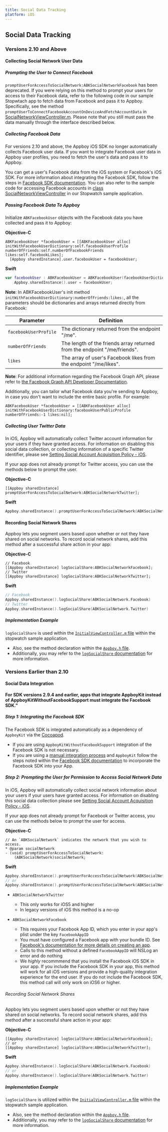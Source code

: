 ```yaml
---
title: Social Data Tracking
platform: iOS
---
```

## Social Data Tracking

### Versions 2.10 and Above

#### Collecting Social Network User Data

##### Prompting the User to Connect Facebook

`promptUserForAccessToSocialNetwork:ABKSocialNetworkFacebook` has been deprecated. If you were relying on this method to prompt your users for access to their Facebook data, refer to the following code in our sample Stopwtach app to fetch data from Facebook and pass it to Appboy. Specifically, see the method `promptUserToConnectFacebookAccountOnDeviceAndFetchAccountData` in [SocialNetworkViewController.m][11]. Please note that you still must pass the data manually through the interface described below.

##### Collecting Facebook Data

For versions 2.10 and above, the Appboy iOS SDK no longer automatically collects Facebook user data. If you want to integrate Facebook user data in Appboy user profiles, you need to fetch the user's data and pass it to Appboy.

You can get a user's Facebook data from the iOS system or Facebook's iOS SDK. For more information about integrating the Facebook SDK, follow the steps in [Facebook SDK documentation][2]. You can also refer to the sample code for accessing Facebook accounts in [class SocialNetworkViewController][1] in our Stopwatch sample application.

##### Passing Facebook Data To Appboy

Initialize `ABKFacebookUser` objects with the Facebook data you have collected and pass it to Appboy:

**Objective-C**

```objc
ABKFacebookUser *facebookUser = [[ABKFacebookUser alloc] initWithFacebookUserDictionary:self.facebookUserProfile numberOfFriends:self.numberOfFacebookFriends likes:self.facebookLikes];
  [Appboy sharedInstance].user.facebookUser = facebookUser;
```

**Swift**

```swift
var facebookUser : ABKFacebookUser = ABKFacebookUser(facebookUserDictionary: facebookUserDictionary, numberOfFriends: numberOfFriends, likes: likes);
    Appboy.sharedInstance().user = facebookUser;
```

__Note__: In ABKFacebookUser's init method `initWithFacebookUserDictionary:numberOfFriends:likes:`, all the parameters should be dictionaries and arrays returned directly from Facebook:

| Parameter | Definition |
| --------- | ---------- |
|`facebookUserProfile`| The dictionary returned from the endpoint "/me".|
| `numberOfFriends`| The length of the friends array returned from the endpoint "/me/friends".|
| `likes` | The array of user's Facebook likes from the endpoint "/me/likes". |

__Note__: For additional information regarding the Facebook Graph API, please refer to [the Facebook Graph API Developer Documentation][10].

Additionally, you can tailor what Facebook data you're sending to Appboy, in case you don't want to include the entire basic profile. For example:

```objc
ABKFacebookUser *facebookUser = [[ABKFacebookUser alloc] initWithFacebookUserDictionary:facebookUserPublicProfile numberOfFriends:-1 likes:nil];  
```

##### Collecting User Twitter Data

In iOS, Appboy will automatically collect Twitter account information for your users if they have granted access. For information on disabling this social data collection, or collecting information of a specific Twitter identifier, please see [Setting Social Account Acquisition Policy - iOS][9].

If your app does not already prompt for Twitter access, you can use the methods below to prompt the user.

**Objective-C**

```objc
[[Appboy sharedInstance] promptUserForAccessToSocialNetwork:ABKSocialNetworkTwitter];
```

**Swift**

```swift
Appboy.sharedInstance().promptUserForAccessToSocialNetwork(ABKSocialNetwork.Twitter)
```

#### Recording Social Network Shares

Appboy lets you segment users based upon whether or not they have shared on social networks. To record social network shares, add this method after a successful share action in your app:

**Objective-C**

```objc
// Facebook
[[Appboy sharedInstance] logSocialShare:ABKSocialNetworkFacebook];
// Twitter
[[Appboy sharedInstance] logSocialShare:ABKSocialNetworkTwitter];
```

**Swift**

```swift
// Facebook
Appboy.sharedInstance().logSocialShare(ABKSocialNetwork.Facebook)
// Twitter
Appboy.sharedInstance().logSocialShare(ABKSocialNetwork.Twitter)
```

##### Implementation Example

`logSocialShare` is used within the [`InitialViewController.m` file][1] within the stopwatch sample application.

- Also, see the method declaration within the [`Appboy.h` file][5].
- Additionally, you may refer to the [`logSocialShare` documentation][6] for more information.

### Versions Earlier than 2.10

#### Social Data Integration

__For SDK versions 2.9.4 and earlier, apps that integrate AppboyKit instead of AppboyKitWithoutFacebookSupport must integrate the Facebook SDK."__

##### Step 1: Integrating the Facebook SDK

The Facebook SDK is integrated automatically as a dependency of `AppboyKit` via the [Cocoapod][7].

- If you are using `AppboyKitWithoutFacebookSupport` integration of the Facebook SDK is not necessary.
- If you are using a [manual integration process][8] and `AppboyKit` follow the steps noted within the [Facebook SDK documentation][2] to incorporate the Facebook SDK into your App.

##### Step 2: Prompting the User for Permission to Access Social Network Data

In iOS, Appboy will automatically collect social network information about your users if your users have granted access. For information on disabling this social data collection please see [Setting Social Account Acquisition Policy - iOS][9].

If your app does not already prompt for Facebook or Twitter access, you can use the methods below to prompt the user for access.

**Objective-C**

```objc
// An `ABKSocialNetwork` indicates the network that you wish to access.
* @param socialNetwork
- (void) promptUserForAccessToSocialNetwork:
    (ABKSocialNetwork)socialNetwork;
```

**Swift**

```swift
Appboy.sharedInstance().promptUserForAccessToSocialNetwork(ABKSocialNetwork.Facebook)
// or
Appboy.sharedInstance().promptUserForAccessToSocialNetwork(ABKSocialNetwork.Twitter)
```

- `ABKSocialNetworkTwitter`
    - This only works for iOS5 and higher
  - In legacy versions of iOS this method is a no-op

- `ABKSocialNetworkFacebook`
    - This requires your Facebook App ID, which you enter in your app's plist under the key `FacebookAppID`
    - You must have configured a Facebook app with your bundle ID. See [Facebook's documentation for more details on creating an app][3].
    - Calls to this method without a defined `FacebookAppID` will NSLog an error and do nothing
  - We *highly* recommmend that you install the Facebook iOS SDK in your app. If you include the Facebook SDK in your app, this method will work for all iOS versions and provide a high-quality integration experience for the end user. If you do not include the Facebook SDK, this method call will only work on iOS6 or higher.

###### Recording Social Network Shares

Appboy lets you segment users based upon whether or not they have shared on social networks. To record social network shares, add this method after a successful share action in your app:

**Objective-C**

```objc
[[Appboy sharedInstance] logSocialShare:ABKSocialNetworkFacebook];
// or
[[Appboy sharedInstance] logSocialShare:ABKSocialNetworkTwitter];
```

**Swift**

```swift
Appboy.sharedInstance().logSocialShare(ABKSocialNetwork.Facebook)
// or
Appboy.sharedInstance().logSocialShare(ABKSocialNetwork.Twitter)
```

##### Implementation Example

`logSocialShare` is utilized within the [`InitialViewController.m` file][1] within the stopwatch sample application.

- Also, see the method declaration within the [`Appboy.h` file][5].
- Additionally, you may refer to the [`logSocialShare` documentation][6] for more information.


[1]: https://github.com/Appboy/appboy-ios-sdk/blob/master/Example/Stopwatch/InitialViewController.m
[2]: https://developers.facebook.com/docs/ios "Facebook iOS SDK Docs"
[3]: https://developers.facebook.com/docs/getting-started/facebook-sdk-for-ios/ "Create A Facebook App"
[4]: https://github.com/Appboy/appboy-ios-sdk/blob/master/Example/Stopwatch/SocialNetworkViewController.m
[5]: https://github.com/Appboy/appboy-ios-sdk/blob/master/AppboyKit/headers/AppboyKitLibrary/Appboy.h
[6]: http://appboy.github.io/appboy-ios-sdk/docs/interface_appboy.html#ae16a3ae4f33d7ae23da740d67e4cd277 "logsocialShare"
[7]: /iOS/#initial-sdk-setup
[8]: /Advanced_Use_Cases/Manual_iOS_Integration
[9]: /Advanced_Use_Cases/Setting_Social_Account_Acquisition_Policy_iOS
[10]: https://developers.facebook.com/docs/graph-api/reference/v2.2/user "Facebook Graph API Docs"
[11]: https://github.com/Appboy/appboy-ios-sdk/blob/master/Example/Stopwatch/SocialNetworkViewController.m
